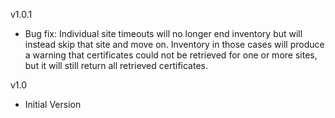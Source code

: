 v1.0.1
- Bug fix: Individual site timeouts will no longer end inventory but will instead skip that site and move on.  Inventory in those cases will produce a warning that certificates could not be retrieved for one or more sites, but it will still return all retrieved certificates.

v1.0
- Initial Version
